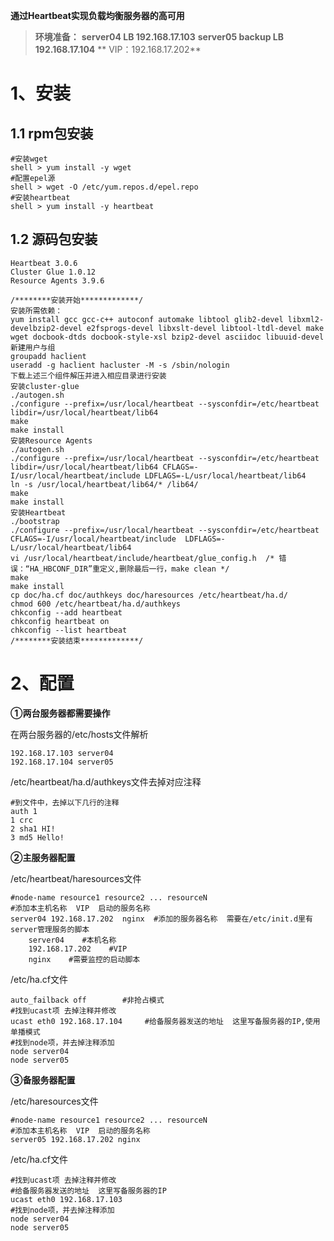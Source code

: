 **通过Heartbeat实现负载均衡服务器的高可用**

> **环境准备：**
> **server04   LB   	192.168.17.103**
> **server05   backup LB   192.168.17.104**
> **    VIP：192.168.17.202**


# 1、安装

## 1.1 rpm包安装

```
#安装wget
shell > yum install -y wget
#配置epel源
shell > wget -O /etc/yum.repos.d/epel.repo 
#安装heartbeat
shell > yum install -y heartbeat
```

## 1.2 源码包安装

```
Heartbeat 3.0.6    
Cluster Glue 1.0.12 
Resource Agents 3.9.6 
```

```
/********安装开始*************/
安装所需依赖：
yum install gcc gcc-c++ autoconf automake libtool glib2-devel libxml2-develbzip2-devel e2fsprogs-devel libxslt-devel libtool-ltdl-devel make wget docbook-dtds docbook-style-xsl bzip2-devel asciidoc libuuid-devel
新建用户与组
groupadd haclient
useradd -g haclient hacluster -M -s /sbin/nologin
下载上述三个组件解压并进入相应目录进行安装
安装cluster-glue
./autogen.sh
./configure --prefix=/usr/local/heartbeat --sysconfdir=/etc/heartbeat libdir=/usr/local/heartbeat/lib64
make
make install
安装Resource Agents
./autogen.sh
./configure --prefix=/usr/local/heartbeat --sysconfdir=/etc/heartbeat libdir=/usr/local/heartbeat/lib64 CFLAGS=-I/usr/local/heartbeat/include LDFLAGS=-L/usr/local/heartbeat/lib64
ln -s /usr/local/heartbeat/lib64/* /lib64/
make
make install
安装Heartbeat
./bootstrap
./configure --prefix=/usr/local/heartbeat --sysconfdir=/etc/heartbeat CFLAGS=-I/usr/local/heartbeat/include  LDFLAGS=-L/usr/local/heartbeat/lib64
vi /usr/local/heartbeat/include/heartbeat/glue_config.h  /* 错误：“HA_HBCONF_DIR”重定义,删除最后一行，make clean */
make
make install
cp doc/ha.cf doc/authkeys doc/haresources /etc/heartbeat/ha.d/
chmod 600 /etc/heartbeat/ha.d/authkeys
chkconfig --add heartbeat
chkconfig heartbeat on
chkconfig --list heartbeat
/********安装结束*************/
```

# 2、配置

**①两台服务器都需要操作**

在两台服务器的/etc/hosts文件解析

```
192.168.17.103 server04
192.168.17.104 server05
```

/etc/heartbeat/ha.d/authkeys文件去掉对应注释

```
#到文件中，去掉以下几行的注释
auth 1
1 crc
2 sha1 HI!
3 md5 Hello!
```

**②主服务器配置**

/etc/heartbeat/haresources文件

```
#node-name resource1 resource2 ... resourceN
#添加本主机名称  VIP  启动的服务名称
server04 192.168.17.202  nginx  #添加的服务器名称  需要在/etc/init.d里有server管理服务的脚本
    server04    #本机名称
    192.168.17.202    #VIP
    nginx    #需要监控的启动脚本
```

/etc/ha.cf文件

```
auto_failback off        #非抢占模式
#找到ucast项 去掉注释并修改
ucast eth0 192.168.17.104     #给备服务器发送的地址  这里写备服务器的IP,使用单播模式
#找到node项，并去掉注释添加
node server04
node server05
```

**③备服务器配置**

/etc/haresources文件

```
#node-name resource1 resource2 ... resourceN
#添加本主机名称  VIP  启动的服务名称
server05 192.168.17.202 nginx
```

/etc/ha.cf文件

```
#找到ucast项 去掉注释并修改
#给备服务器发送的地址  这里写备服务器的IP
ucast eth0 192.168.17.103
#找到node项，并去掉注释添加
node server04
node server05
```